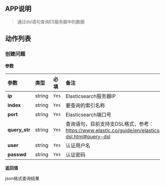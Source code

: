 ## APP说明
>通过dsl语句查询ES服务器中的数据
## 动作列表
### 创建问题
**参数**

| 参数 | 类型 | 必填 | 备注 |
| :---- | :---- | :---- | :---- | 
|**ip**|string|`Yes`|Elasticsearch服务器IP|
|**index**|string|`Yes`|要查询的索引名称|
|**port**|string|`Yes`|Elasticsearch端口号|
|**query_str**|string|`Yes`|查询语句，目前支持支DSL格式，参考：https://www.elastic.co/guide/en/elasticsearch/reference/current/query-dsl.html#query-dsl|
|**user**|string|`Yes`|认证用户名|
|**passwd**|string|`Yes`|认证密码|

**返回值**

json格式查询结果


